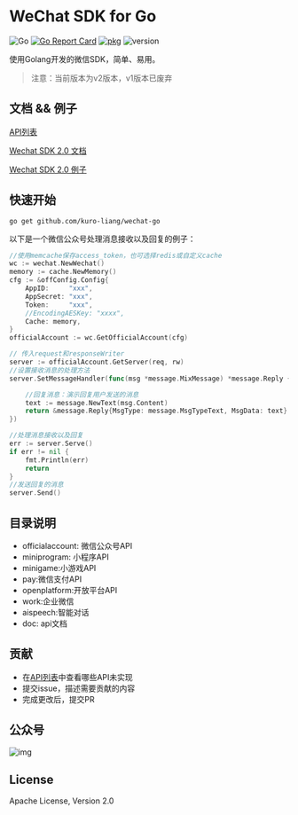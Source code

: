 # WeChat SDK for Go
![Go](https://github.com/silenceper/wechat/workflows/Go/badge.svg?branch=release-2.0)
[![Go Report Card](https://goreportcard.com/badge/github.com/silenceper/wechat)](https://goreportcard.com/report/github.com/silenceper/wechat)
[![pkg](https://img.shields.io/badge/dev-reference-007d9c?logo=go&logoColor=white&style=flat)](https://pkg.go.dev/github.com/kuro-liang/wechat?tab=doc)
![version](https://img.shields.io/badge/version-v2-green)

使用Golang开发的微信SDK，简单、易用。
>注意：当前版本为v2版本，v1版本已废弃


## 文档 && 例子
[API列表](https://github.com/silenceper/wechat/tree/v2/doc/api)

[Wechat SDK 2.0 文档](https://silenceper.com/wechat)

[Wechat SDK 2.0 例子](https://github.com/gowechat/example)


## 快速开始
```
go get github.com/kuro-liang/wechat-go
```

以下是一个微信公众号处理消息接收以及回复的例子：

```go
//使用memcache保存access_token，也可选择redis或自定义cache
wc := wechat.NewWechat()
memory := cache.NewMemory()
cfg := &offConfig.Config{
    AppID:     "xxx",
    AppSecret: "xxx",
    Token:     "xxx",
    //EncodingAESKey: "xxxx",
    Cache: memory,
}
officialAccount := wc.GetOfficialAccount(cfg)

// 传入request和responseWriter
server := officialAccount.GetServer(req, rw)
//设置接收消息的处理方法
server.SetMessageHandler(func(msg *message.MixMessage) *message.Reply {

    //回复消息：演示回复用户发送的消息
    text := message.NewText(msg.Content)
    return &message.Reply{MsgType: message.MsgTypeText, MsgData: text}
})

//处理消息接收以及回复
err := server.Serve()
if err != nil {
    fmt.Println(err)
    return
}
//发送回复的消息
server.Send()

```

## 目录说明
- officialaccount: 微信公众号API
- miniprogram: 小程序API
- minigame:小游戏API
- pay:微信支付API
- openplatform:开放平台API
- work:企业微信
- aispeech:智能对话
- doc: api文档

## 贡献
- 在[API列表](https://github.com/silenceper/wechat/tree/v2/doc/api)中查看哪些API未实现
- 提交issue，描述需要贡献的内容
- 完成更改后，提交PR

## 公众号
![img](https://silenceper.oss-cn-beijing.aliyuncs.com/qrcode/search_study_program.png)

## License

Apache License, Version 2.0
